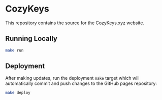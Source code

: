 # CozyKeys

This repository contains the source for the CozyKeys.xyz website.

## Running Locally

```bash
make run
```

## Deployment

After making updates, run the deployment `make` target which will automatically
commit and push changes to the GitHub pages repository:
```bash
make deploy
```
